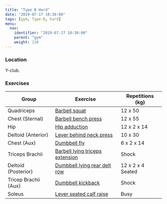 ```yaml
---
title: "Type B Hard"
date: "2019-07-17 18:30:00"
tags: [gym, Type-B, hard]
menu:
  nav:
    identifier: "2019-07-17 18:30:00"
    parent: "gym"
    weight: 130
---
```


### Location

Y-club.

### Exercises

| Group                | Exercise                                                                                             | Repetitions (kg)  |
|----------------------|------------------------------------------------------------------------------------------------------|-------------------|
| Quadriceps           | [Barbell squat](https://exrx.net/WeightExercises/Quadriceps/LVAlternatingLegExtensionH)              | 12 x 50           |
| Chest (Sternal)      | [Barbell bench press](https://exrx.net/WeightExercises/PectoralSternal/DBBenchPress)                 | 12 x 55           |
| Hip                  | [Hip adduction](https://exrx.net/WeightExercises/HipAdductors/CBHipAdduction)                        | 12 x 2 x 14       |
| Deltoid (Anterior)   | [Lever behind neck press](https://exrx.net/WeightExercises/DeltoidAnterior/LVBehindNeckPressH)       | 10 x 30           |
| Chest (Aux)          | [Dumbbell fly](https://exrx.net/WeightExercises/PectoralSternal/DBFly)                               | 6 x 2 x 14        |
| Triceps Brachii      | [Barbell lying triceps extension](https://exrx.net/WeightExercises/Triceps/CBLyingTriExt)            | Shock             |
| Deltoid (Posterior)  | [Dumbbell lying rear delt row](https://exrx.net/WeightExercises/DeltoidPosterior/DBLyingRearDeltRow) | 12 x 2 x 4 Seated |
| Tricep Brachii (Aux) | [Dumbbell kickback](https://exrx.net/WeightExercises/Triceps/DBKickback)                             | Shock             |
| Soleus               | [Lever seated calf raise](https://exrx.net/WeightExercises/Gastrocnemius/LV45CalfPress)              | Busy              |
